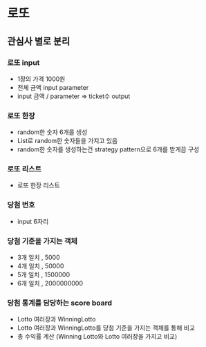 # 로또
## 관심사 별로 분리
### 로또 input
- 1장의 가격 1000원
- 전체 금액 input parameter
- input 금액 / parameter ⇒ ticket수 output

### 로또 한장
- random한 숫자 6개를 생성
- List로 random한 숫자들을 가지고 있음
- random한 숫자를 생성하는건 strategy pattern으로 6개를 받게끔 구성

### 로또 리스트
- 로또 한장 리스트

### 당첨 번호
- input 6자리

### 당첨 기준을 가지는 객체
- 3개 일치 , 5000
- 4개 일치 , 50000
- 5개 일치 , 1500000
- 6개 일치 , 2000000000

### 당첨 통계를 담당하는 score board
- Lotto 여러장과 WinningLotto
- Lotto 여러장과 WinningLotto를 당첨 기준을 가지는 객체를 통해 비교
- 총 수익률 계산 (Winning Lotto와 Lotto 여러장을 가지고 비교)

